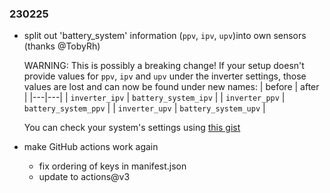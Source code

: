 ### 230225

- split out 'battery_system' information (`ppv`, `ipv`, `upv`)into own sensors (thanks @TobyRh)

  WARNING: This is possibly a breaking change! If your setup doesn't provide values for `ppv`, `ipv`
  and `upv` under the inverter settings, those values are lost and can now be found under new names:
  | before | after |
  |---|---|
  | `inverter_ipv` | `battery_system_ipv` |
  | `inverter_ppv` | `battery_system_ppv` |
  | `inverter_upv` | `battery_system_upv` |

  You can check your system's settings using [this gist](https://gist.github.com/RustyDust/2dfdd9e9d0f3b5476b5e466203123f6f)
- make GitHub actions work again
  - fix ordering of keys in manifest.json
  - update to actions@v3
